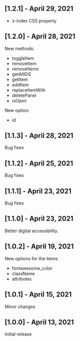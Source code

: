 ## [1.2.1] - April 29, 2021

+ z-index CSS property

## [1.2.0] - April 28, 2021

New methods:

+ toggleItem
+ removeItem
+ removeItems
+ getAllIDS
+ getItem
+ addItem
+ replaceItemWith
+ deletePanel
+ isOpen

New option:

+ id

## [1.1.3] - April 28, 2021

Bug fixes

## [1.1.2] - April 25, 2021

Bug fixes

## [1.1.1] - April 23, 2021

Bug fixes

## [1.1.0] - April 23, 2021

Better digital accessibility.

## [1.0.2] - April 19, 2021

New options for the items:

* fontawesome_color
* className
* attributes

## [1.0.1] - April 15, 2021

Minor changes

## [1.0.0] - April 13, 2021

Initial release